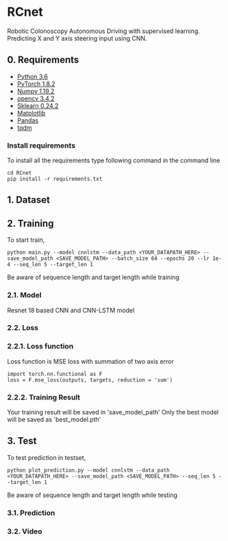 # RCnet
Robotic Colonoscopy Autonomous Driving with supervised learning.   
Predicting X and Y axis steering input using CNN.

## 0. Requirements
- [Python 3.6](https://www.python.org/)
- [PyTorch 1.8.2](https://pytorch.org/)
- [Numpy 1.19.2](http://www.numpy.org/)
- [opencv 3.4.2](https://opencv.org/)
- [Sklearn 0.24.2](https://scikit-learn.org/stable/)
- [Matplotlib](https://matplotlib.org/)
- [Pandas](https://pandas.pydata.org/)
- [tqdm](https://github.com/tqdm/tqdm)

### Install requirements
To install all the requirements type following command in the command line

    cd RCnet
    pip install -r requirements.txt

## 1. Dataset

## 2. Training

To start train,

    python main.py --model cnnlstm --data_path <YOUR_DATAPATH_HERE> --save_model_path <SAVE_MODEL_PATH> --batch_size 64 --epochs 20 --lr 1e-4 --seq_len 5 --target_len 1 

Be aware of sequence length and target length while training

### 2.1. Model
Resnet 18 based CNN and CNN-LSTM model

### 2.2. Loss
### 2.2.1. Loss function
Loss function is MSE loss with summation of two axis error

    import torch.nn.functional as F
    loss = F.mse_loss(outputs, targets, reduction = 'sum')

### 2.2.2. Training Result
Your training result will be saved in 'save_model_path'
Only the best model will be saved as 'best_model.pth'

## 3. Test
To test prediction in testset,

    python plot_prediction.py --model cnnlstm --data_path <YOUR_DATAPATH_HERE> --save_model_path <SAVE_MODEL_PATH> --seq_len 5 --target_len 1

Be aware of sequence length and target length while testing

### 3.1. Prediction

### 3.2. Video

